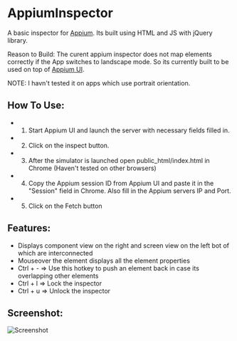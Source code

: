 AppiumInspector
===============

A basic inspector for [Appium](http://appium.io/). Its built using HTML and JS with jQuery library.

Reason to Build: The curent appium inspector does not map elements correctly if the App switches to landscape mode. So its 
currently built to be used on top of [Appium UI](https://bitbucket.org/appium/appium.app/downloads).

NOTE: I havn't tested it on apps which use portrait orientation. 

How To Use:
-----------

* 1. Start Appium UI and launch the server with necessary fields filled in.
* 2. Click on the inspect button.
* 3. After the simulator is launched open public_html/index.html in Chrome (Haven't tested on other browsers)
* 4. Copy the Appium session ID from Appium UI and paste it in the "Session" field in Chrome. Also fill in the Appium servers IP and Port.
* 5. Click on the Fetch button

Features:
---------
* Displays component view on the right and screen view on the left bot of which are interconnected 
* Mouseover the element displays all the element properties
* Ctrl + -   => Use this hotkey to push an element back in case its overlapping other elements
* Ctrl + l   => Lock the inspector
* Ctrl + u   => Unlock the inspector

Screenshot:
-----------
![Screenshot](https://raw.github.com/ajithvl/AppiumInspector/master/screenshot/screenshot.png "Screenshot")
